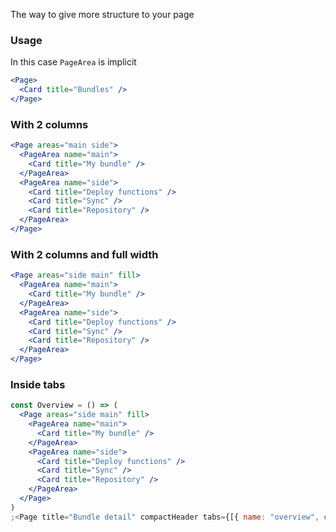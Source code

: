 The way to give more structure to your page

### Usage

In this case `PageArea` is implicit

```jsx
<Page>
  <Card title="Bundles" />
</Page>
```

### With 2 columns

```jsx
<Page areas="main side">
  <PageArea name="main">
    <Card title="My bundle" />
  </PageArea>
  <PageArea name="side">
    <Card title="Deploy functions" />
    <Card title="Sync" />
    <Card title="Repository" />
  </PageArea>
</Page>
```

### With 2 columns and full width

```jsx
<Page areas="side main" fill>
  <PageArea name="main">
    <Card title="My bundle" />
  </PageArea>
  <PageArea name="side">
    <Card title="Deploy functions" />
    <Card title="Sync" />
    <Card title="Repository" />
  </PageArea>
</Page>
```

### Inside tabs

```jsx
const Overview = () => (
  <Page areas="side main" fill>
    <PageArea name="main">
      <Card title="My bundle" />
    </PageArea>
    <PageArea name="side">
      <Card title="Deploy functions" />
      <Card title="Sync" />
      <Card title="Repository" />
    </PageArea>
  </Page>
)
;<Page title="Bundle detail" compactHeader tabs={[{ name: "overview", component: Overview }]} />
```
